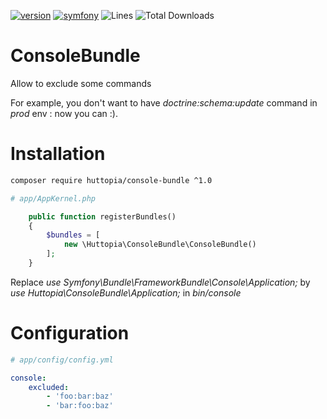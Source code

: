 [![version](https://img.shields.io/badge/version-1.0.0-green.svg)](https://github.com/huttopia/console-bundle/tree/1.0.0)
[![symfony](https://img.shields.io/badge/symfony/symfony-^2.3%20||%20^3.0-blue.svg)](https://symfony.com/)
![Lines](https://img.shields.io/badge/code%20lines-171-green.svg)
![Total Downloads](https://poser.pugx.org/huttopia/console-bundle/downloads)

# ConsoleBundle

Allow to exclude some commands

For example, you don't want to have _doctrine:schema:update_ command in _prod_ env : now you can :).

# Installation

```bash
composer require huttopia/console-bundle ^1.0
```

```php
# app/AppKernel.php

    public function registerBundles()
    {
        $bundles = [
            new \Huttopia\ConsoleBundle\ConsoleBundle()
        ];
    }
```

Replace _use Symfony\Bundle\FrameworkBundle\Console\Application;_ by _use Huttopia\ConsoleBundle\Application;_ in _bin/console_

# Configuration

```yaml
# app/config/config.yml

console:
    excluded:
        - 'foo:bar:baz'
        - 'bar:foo:baz'
```
